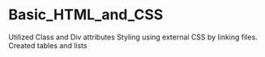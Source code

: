 # Basic_HTML_and_CSS
Utilized Class and Div attributes
Styling using external CSS by linking files.  
Created tables and lists
